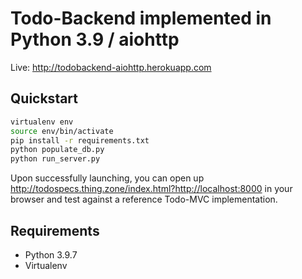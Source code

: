 # Todo-Backend implemented in Python 3.9 / aiohttp

Live: http://todobackend-aiohttp.herokuapp.com

## Quickstart
```sh
virtualenv env
source env/bin/activate
pip install -r requirements.txt
python populate_db.py
python run_server.py
```

Upon successfully launching, you can open up http://todospecs.thing.zone/index.html?http://localhost:8000 in your browser and test against a reference Todo-MVC implementation.

## Requirements

- Python 3.9.7
- Virtualenv

